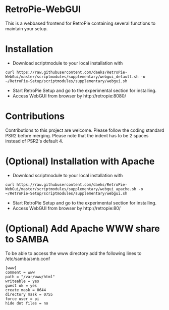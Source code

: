 # RetroPie-WebGUI

This is a webbased frontend for RetroPie containing several functions to maintain your setup. 

# Installation 

- Download scriptmodule to your local installation with

```curl https://raw.githubusercontent.com/daeks/RetroPie-WebGui/master/scriptmodules/supplementary/webgui_default.sh -o ~/RetroPie-Setup/scriptmodules/supplementary/webgui.sh```
  
- Start RetroPie Setup and go to the experimental section for installing.
- Access WebGUI from browser by http://retropie:8080/

# Contributions

Contributions to this project are welcome. Please follow the coding standard PSR2 before merging. Please note that the indent has to be 2 spaces instead of PSR2's default 4.

# (Optional) Installation with Apache

- Download scriptmodule to your local installation with

```curl https://raw.githubusercontent.com/daeks/RetroPie-WebGui/master/scriptmodules/supplementary/webgui_apache.sh -o ~/RetroPie-Setup/scriptmodules/supplementary/webgui.sh```
  
- Start RetroPie Setup and go to the experimental section for installing.
- Access WebGUI from browser by http://retropie:80/

# (Optional) Add Apache WWW share to SAMBA

To be able to access the www directory add the following lines to /etc/samba/smb.conf

```
[www]
comment = www
path = "/var/www/html"
writeable = yes
guest ok = yes
create mask = 0644
directory mask = 0755
force user = pi
hide dot files = no
```
